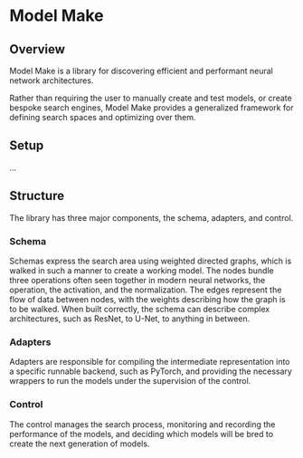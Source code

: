 # Model Make

## Overview

Model Make is a library for discovering efficient and performant neural network architectures.

Rather than requiring the user to manually create and test models, or create bespoke search engines,
Model Make provides a generalized framework for defining search spaces and optimizing over them.

## Setup 

... 

## Structure

The library has three major components, the schema, adapters, and control.

### Schema

Schemas express the search area using weighted directed graphs, which is walked in such a manner to create a working model. 
The nodes bundle three operations often seen together in modern neural networks, the operation, the activation, and the normalization.
The edges represent the flow of data between nodes, with the weights describing how the graph is to be walked.
When built correctly, the schema can describe complex architectures, such as ResNet, to U-Net, to anything in between.

### Adapters

Adapters are responsible for compiling the intermediate representation into a specific runnable backend, such as PyTorch,
and providing the necessary wrappers to run the models under the supervision of the control.

### Control

The control manages the search process, monitoring and recording the performance of the models,
and deciding which models will be bred to create the next generation of models.
